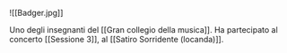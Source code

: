 ![[Badger.jpg]]

Uno degli insegnanti del [[Gran collegio della musica]].
Ha partecipato al concerto [[Sessione 3]], al [[Satiro Sorridente (locanda)]].